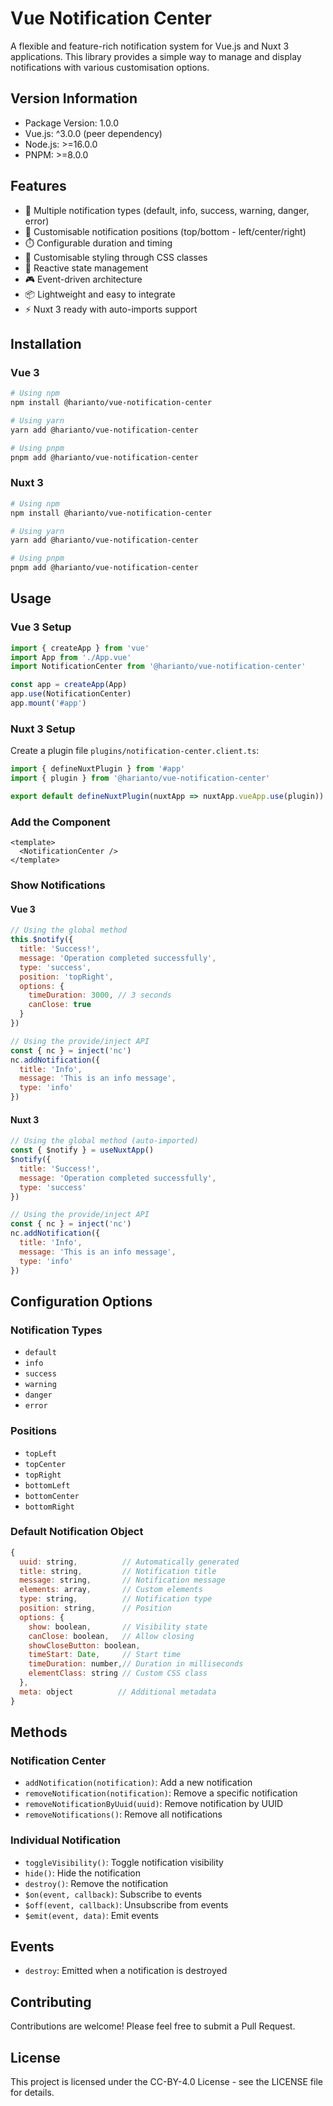 # Vue Notification Center

A flexible and feature-rich notification system for Vue.js and Nuxt 3 applications. This library provides a simple way to manage and display notifications with various customisation options.

## Version Information

- Package Version: 1.0.0
- Vue.js: ^3.0.0 (peer dependency)
- Node.js: >=16.0.0
- PNPM: >=8.0.0

## Features

- 🎯 Multiple notification types (default, info, success, warning, danger, error)
- 📍 Customisable notification positions (top/bottom - left/center/right)
- ⏱️ Configurable duration and timing
- 🎨 Customisable styling through CSS classes
- 🔄 Reactive state management
- 🎮 Event-driven architecture
- 📦 Lightweight and easy to integrate
- ⚡️ Nuxt 3 ready with auto-imports support

## Installation

### Vue 3
```bash
# Using npm
npm install @harianto/vue-notification-center

# Using yarn
yarn add @harianto/vue-notification-center

# Using pnpm
pnpm add @harianto/vue-notification-center
```

### Nuxt 3
```bash
# Using npm
npm install @harianto/vue-notification-center

# Using yarn
yarn add @harianto/vue-notification-center

# Using pnpm
pnpm add @harianto/vue-notification-center
```

## Usage

### Vue 3 Setup

```javascript
import { createApp } from 'vue'
import App from './App.vue'
import NotificationCenter from '@harianto/vue-notification-center'

const app = createApp(App)
app.use(NotificationCenter)
app.mount('#app')
```

### Nuxt 3 Setup

Create a plugin file `plugins/notification-center.client.ts`:
```typescript
import { defineNuxtPlugin } from '#app'
import { plugin } from '@harianto/vue-notification-center'

export default defineNuxtPlugin(nuxtApp => nuxtApp.vueApp.use(plugin))
```

### Add the Component

```vue
<template>
  <NotificationCenter />
</template>
```

### Show Notifications

#### Vue 3
```javascript
// Using the global method
this.$notify({
  title: 'Success!',
  message: 'Operation completed successfully',
  type: 'success',
  position: 'topRight',
  options: {
    timeDuration: 3000, // 3 seconds
    canClose: true
  }
})

// Using the provide/inject API
const { nc } = inject('nc')
nc.addNotification({
  title: 'Info',
  message: 'This is an info message',
  type: 'info'
})
```

#### Nuxt 3
```javascript
// Using the global method (auto-imported)
const { $notify } = useNuxtApp()
$notify({
  title: 'Success!',
  message: 'Operation completed successfully',
  type: 'success'
})

// Using the provide/inject API
const { nc } = inject('nc')
nc.addNotification({
  title: 'Info',
  message: 'This is an info message',
  type: 'info'
})
```

## Configuration Options

### Notification Types
- `default`
- `info`
- `success`
- `warning`
- `danger`
- `error`

### Positions
- `topLeft`
- `topCenter`
- `topRight`
- `bottomLeft`
- `bottomCenter`
- `bottomRight`

### Default Notification Object
```javascript
{
  uuid: string,          // Automatically generated
  title: string,         // Notification title
  message: string,       // Notification message
  elements: array,       // Custom elements
  type: string,          // Notification type
  position: string,      // Position
  options: {
    show: boolean,       // Visibility state
    canClose: boolean,   // Allow closing
    showCloseButton: boolean,
    timeStart: Date,     // Start time
    timeDuration: number,// Duration in milliseconds
    elementClass: string // Custom CSS class
  },
  meta: object          // Additional metadata
}
```

## Methods

### Notification Center
- `addNotification(notification)`: Add a new notification
- `removeNotification(notification)`: Remove a specific notification
- `removeNotificationByUuid(uuid)`: Remove notification by UUID
- `removeNotifications()`: Remove all notifications

### Individual Notification
- `toggleVisibility()`: Toggle notification visibility
- `hide()`: Hide the notification
- `destroy()`: Remove the notification
- `$on(event, callback)`: Subscribe to events
- `$off(event, callback)`: Unsubscribe from events
- `$emit(event, data)`: Emit events

## Events

- `destroy`: Emitted when a notification is destroyed

## Contributing

Contributions are welcome! Please feel free to submit a Pull Request.

## License

This project is licensed under the CC-BY-4.0 License - see the LICENSE file for details.

